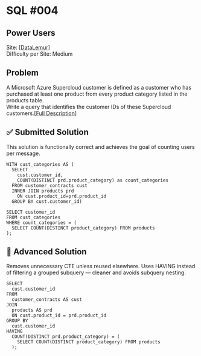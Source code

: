 # SQL #004
## Power Users
Site: [[DataLemur](https://datalemur.com/)]\
Difficulty per Site: Medium

## Problem
A Microsoft Azure Supercloud customer is defined as a customer who has purchased at least one product from every product category listed in the products table. \
Write a query that identifies the customer IDs of these Supercloud customers.[[Full Description](https://datalemur.com/questions/supercloud-customer)]

## ✅ Submitted Solution
This solution is functionally correct and achieves the goal of counting users per message. 

```
WITH cust_categories AS (
  SELECT 
    cust.customer_id, 
    COUNT(DISTINCT prd.product_category) as count_categories
  FROM customer_contracts cust 
  INNER JOIN products prd 
    ON cust.product_id=prd.product_id
  GROUP BY cust.customer_id)

SELECT customer_id
FROM cust_categories
WHERE count_categories = (
  SELECT COUNT(DISTINCT product_category) FROM products
);
```
## 🚀 Advanced Solution
Removes unnecessary CTE unless reused elsewhere.
Uses HAVING instead of filtering a grouped subquery — cleaner and avoids subquery nesting.

```
SELECT 
  cust.customer_id
FROM 
  customer_contracts AS cust
JOIN 
  products AS prd
  ON cust.product_id = prd.product_id
GROUP BY 
  cust.customer_id
HAVING 
  COUNT(DISTINCT prd.product_category) = (
    SELECT COUNT(DISTINCT product_category) FROM products
  );

```
